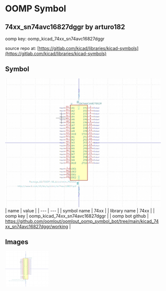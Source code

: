 # OOMP Symbol  
## 74xx_sn74avc16827dggr  by arturo182  
  
oomp key: oomp_kicad_74xx_sn74avc16827dggr  
  
source repo at: [https://gitlab.com/kicad/libraries/kicad-symbols](https://gitlab.com/kicad/libraries/kicad-symbols)  
## Symbol  
  
[![working.png](working_600.png)](working.png)  
| name | value | 
| --- | --- | 
| symbol name | 74xx | 
| library name | 74xx | 
| oomp key | oomp_kicad_74xx_sn74avc16827dggr | 
| oomp bot github | https://github.com/oomlout/oomlout_oomp_symbol_bot/tree/main/kicad_74xx_sn74avc16827dggr/working | 
## Images  
  
[![working.png](working_140.png)](working.png)  
